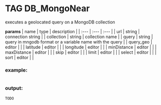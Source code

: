 
# TAG DB_MongoNear

executes a geolocated query on a MongoDB collection


**params**
    | name | type  | description |
    | :--- | :---  | :---        |
    | url | string  | connection string  |
    | collection | string  | collection name  |
    | query | string  | query in mngodb format or a variable name with the query  |
    | query_geo | editor  |   |
    | latitude | editor  |   |
    | longitude | editor  |   |
    | minDistance | editor  |   |
    | maxDistance | editor  |   |
    | skip | editor  |   |
    | limit | editor  |   |
    | select | editor  |   |
    | sort | editor  |   |



### example:
```TODO
```

### output:
```TODO```



